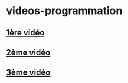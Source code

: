 # videos-programmation

## [1ère vidéo](./1ere_video.ipynb)

## [2ème vidéo](./2eme_video.ipynb)

## [3ème vidéo](./3eme_video.ipynb)
